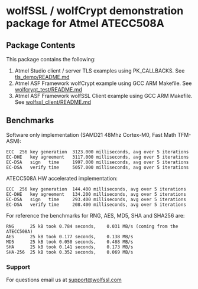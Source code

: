 # wolfSSL / wolfCrypt demonstration package for Atmel ATECC508A

## Package Contents

This package contains the following:

1. Atmel Studio client / server TLS examples using PK_CALLBACKS. See [tls_demo/README.md](./tls_demo/README.md)
2. Atmel ASF Framework wolfCrypt example using GCC ARM Makefile. See [wolfcrypt_test/README.md](./wolfcrypt_test/README.md)
3. Atmel ASF Framework wolfSSL Client example using GCC ARM Makefile. See [wolfssl_client/README.md](./wolfssl_client/README.md)


## Benchmarks

Software only implementation (SAMD21 48Mhz Cortex-M0, Fast Math TFM-ASM):

```
ECC  256 key generation  3123.000 milliseconds, avg over 5 iterations
EC-DHE   key agreement   3117.000 milliseconds, avg over 5 iterations
EC-DSA   sign   time     1997.000 milliseconds, avg over 5 iterations
EC-DSA   verify time     5057.000 milliseconds, avg over 5 iterations
```

ATECC508A HW accelerated implementation:

```
ECC  256 key generation  144.400 milliseconds, avg over 5 iterations
EC-DHE   key agreement   134.200 milliseconds, avg over 5 iterations
EC-DSA   sign   time     293.400 milliseconds, avg over 5 iterations
EC-DSA   verify time     208.400 milliseconds, avg over 5 iterations
```

For reference the benchmarks for RNG, AES, MD5, SHA and SHA256 are:

```
RNG      25 kB took 0.784 seconds,    0.031 MB/s (coming from the ATECC508A)
AES      25 kB took 0.177 seconds,    0.138 MB/s
MD5      25 kB took 0.050 seconds,    0.488 MB/s
SHA      25 kB took 0.141 seconds,    0.173 MB/s
SHA-256  25 kB took 0.352 seconds,    0.069 MB/s
```

### Support

For questions email us at support@wolfssl.com
